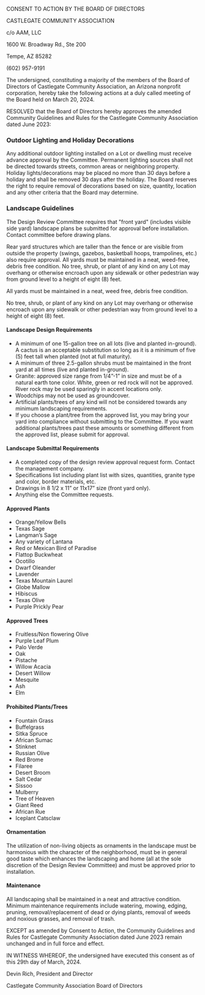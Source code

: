 CONSENT TO ACTION BY THE BOARD OF DIRECTORS

CASTLEGATE COMMUNITY ASSOCIATION

c/o AAM, LLC

1600 W. Broadway Rd., Ste 200

Tempe, AZ 85282

(602) 957-9191

The undersigned, constituting a majority of the members of the Board of Directors of Castlegate Community Association, an Arizona nonprofit corporation, hereby take the following actions at a duly called meeting of the Board held on March 20, 2024.

RESOLVED that the Board of Directors hereby approves the amended Community Guidelines and Rules for the Castlegate Community Association dated June 2023:

### Outdoor Lighting and Holiday Decorations
Any additional outdoor lighting installed on a Lot or dwelling must receive advance approval by the Committee. Permanent lighting sources shall not be directed towards streets, common areas or neighboring property. Holiday lights/decorations may be placed no more than 30 days before a holiday and shall be removed 30 days after the holiday. The Board reserves the right to require removal of decorations based on size, quantity, location and any other criteria that the Board may determine.

### Landscape Guidelines
The Design Review Committee requires that "front yard" (includes visible side yard) landscape plans be submitted for approval before installation. Contact committee before drawing plans.

Rear yard structures which are taller than the fence or are visible from outside the property (swings, gazebos, basketball hoops, trampolines, etc.) also require approval. All yards must be maintained in a neat, weed-free, debris free condition. No tree, shrub, or plant of any kind on any Lot may overhang or otherwise encroach upon any sidewalk or other pedestrian way from ground level to a height of eight (8) feet.

All yards must be maintained in a neat, weed free, debris free condition.

No tree, shrub, or plant of any kind on any Lot may overhang or otherwise encroach upon any sidewalk or other pedestrian way from ground level to a height of eight (8) feet.

#### Landscape Design Requirements
* A minimum of one 15-gallon tree on all lots (live and planted in-ground). A cactus is an acceptable substitution so long as it is a minimum of five (5) feet tall when planted (not at full maturity).
* A minimum of three 2.5-gallon shrubs must be maintained in the front yard at all times (live and planted in-ground).
* Granite: approved size range from 1/4”-1” in size and must be of a natural earth tone color. White, green or red rock will not be approved. River rock may be used sparingly in accent locations only.
* Woodchips may not be used as groundcover.
* Artificial plants/trees of any kind will not be considered towards any minimum landscaping requirements.
* If you choose a plant/tree from the approved list, you may bring your yard into compliance without submitting to the Committee. If you want additional plants/trees past these amounts or something different from the approved list, please submit for approval.

#### Landscape Submittal Requirements
* A completed copy of the design review approval request form. Contact the management company.
* Specifications list including plant list with sizes, quantities, granite type and color, border materials, etc.
* Drawings in 8 1/2 x 11” or 11x17” size (front yard only).
* Anything else the Committee requests.

#### Approved Plants
* Orange/Yellow Bells
* Texas Sage
* Langman’s Sage
* Any variety of Lantana
* Red or Mexican Bird of Paradise
* Flattop Buckwheat
* Ocotillo
* Dwarf Oleander
* Lavender
* Texas Mountain Laurel
* Globe Mallow
* Hibiscus
* Texas Olive
* Purple Prickly Pear

#### Approved Trees
* Fruitless/Non flowering Olive
* Purple Leaf Plum
* Palo Verde
* Oak
* Pistache
* Willow Acacia
* Desert Willow
* Mesquite
* Ash
* Elm

#### Prohibited Plants/Trees
* Fountain Grass
* Buffelgrass
* Sitka Spruce
* African Sumac
* Stinknet
* Russian Olive
* Red Brome
* Filaree
* Desert Broom
* Salt Cedar
* Sissoo
* Mulberry
* Tree of Heaven
* Giant Reed
* African Rue
* Iceplant Catsclaw


#### Ornamentation
The utilization of non-living objects as ornaments in the landscape must be harmonious with the character of the neighborhood, must be in general good taste which enhances the landscaping and home (all at the sole discretion of the Design Review Committee) and must be approved prior to installation.

#### Maintenance
All landscaping shall be maintained in a neat and attractive condition. Minimum maintenance requirements include watering, mowing, edging, pruning, removal/replacement of dead or dying plants, removal of weeds and noxious grasses, and removal of trash.

EXCEPT as amended by Consent to Action, the Community Guidelines and Rules for Castlegate Community Association dated June 2023 remain unchanged and in full force and effect.

IN WITNESS WHEREOF, the undersigned have executed this consent as of this 29th day of March, 2024.

Devin Rich, President and Director

Castlegate Community Association Board of Directors
